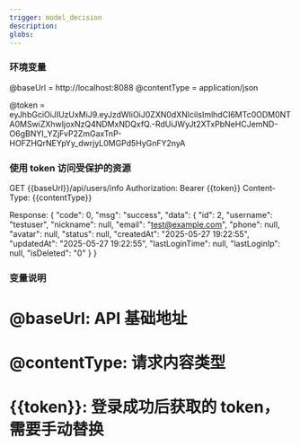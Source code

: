 ```yaml
---
trigger: model_decision
description: 
globs: 
---
```

### 环境变量
@baseUrl = http://localhost:8088
@contentType = application/json

@token = eyJhbGciOiJIUzUxMiJ9.eyJzdWIiOiJ0ZXN0dXNlciIsImlhdCI6MTc0ODM0NTA0MSwiZXhwIjoxNzQ4NDMxNDQxfQ.-RdUiJWyJt2XTxPbNeHCJemND-O6gBNYI_YZjFvP2ZmGaxTnP-HOFZHQrNEYpYy_dwrjyL0MGPd5HyGnFY2nyA

### 使用 token 访问受保护的资源
GET {{baseUrl}}/api/users/info
Authorization: Bearer {{token}}
Content-Type: {{contentType}}

Response:
{
  "code": 0,
  "msg": "success",
  "data": {
    "id": 2,
    "username": "testuser",
    "nickname": null,
    "email": "test@example.com",
    "phone": null,
    "avatar": null,
    "status": null,
    "createdAt": "2025-05-27 19:22:55",
    "updatedAt": "2025-05-27 19:22:55",
    "lastLoginTime": null,
    "lastLoginIp": null,
    "isDeleted": "0"
  }
}

### 变量说明
# @baseUrl: API 基础地址
# @contentType: 请求内容类型
# {{token}}: 登录成功后获取的 token，需要手动替换

